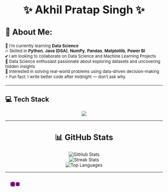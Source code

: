 <div align="center">
  <h1 style="font-size: 2.5em;">✨ Akhil Pratap Singh ✨</h1>
</div>

<h2 style="font-size: 1.8em;">💫 About Me:</h2>

<p style="font-size: 0.95em;">
🔭 I’m currently learning <strong>Data Science</strong><br>
🔥 Skilled in <strong>Python</strong>, <strong>Java (DSA)</strong>, <strong>NumPy</strong>, <strong>Pandas</strong>, <strong>Matplotlib</strong>, <strong>Power BI</strong><br>
💕 I am looking to collaborate on Data Science and Machine Learning Projects<br>
🚀 Data Science enthusiast passionate about exploring datasets and uncovering hidden insights<br>
🌱 Interested in solving real-world problems using data-driven decision-making<br>
⚡ Fun fact: I write better code after midnight — don’t ask why.
</p>

---

## 💻 Tech Stack  

<p align="center">
  <img src="https://skillicons.dev/icons?i=python,java,c,react,nodejs,mysql,mongodb,sklearn,git,github,vscode" />
</p>

---

<div align="center">
  <h2 style="font-size: 1.8em;">📊 GitHub Stats</h2>
  <img src="https://github-readme-stats.vercel.app/api?username=akhil-singh28&theme=aura&hide_border=false&include_all_commits=false&count_private=false" alt="GitHub Stats" />
  <br>
  <img src="https://nirzak-streak-stats.vercel.app/?user=akhil-singh28&theme=aura&hide_border=false" alt="Streak Stats" />
  <br>
  <img src="https://github-readme-stats.vercel.app/api/top-langs/?username=akhil-singh28&theme=aura&hide_border=false&include_all_commits=false&count_private=false&layout=compact" alt="Top Languages" />
</div>

---
<svg viewBox="-16 -32 48 96" width="48" height="96" xmlns="http://www.w3.org/2000/svg"><desc>Generated with https://github.com/Platane/snk</desc><style>@keyframes s0{0%{transform:translate(0,-16px)}}@keyframes s1{0%{transform:translate(16px,-16px)}}@keyframes s2{0%{transform:translate(32px,-16px)}}@keyframes s3{0%{transform:translate(48px,-16px)}}:root{--cb:#1b1f230a;--cs:purple;--ce:#ebedf0;--c0:#ebedf0;--c1:#9be9a8;--c2:#40c463;--c3:#30a14e;--c4:#216e39}@media (prefers-color-scheme:dark){:root{--cb:#1b1f230a;--cs:purple;--ce:#161b22;--c1:#01311f;--c2:#034525;--c3:#0f6d31;--c4:#00c647}}.c{shape-rendering:geometricPrecision;fill:var(--ce);stroke-width:1px;stroke:var(--cb);animation:none 100ms linear infinite}.s,.u{animation:none linear 100ms infinite}.u{transform-origin:0 0;transform:scale(0,1)}.s{shape-rendering:geometricPrecision;fill:var(--cs)}.s.s0{transform:translate(0,-16px);animation-name:s0}.s.s1{transform:translate(16px,-16px);animation-name:s1}.s.s2{transform:translate(32px,-16px);animation-name:s2}.s.s3{transform:translate(48px,-16px);animation-name:s3}</style><rect class="s s0" x="0.8" y="0.8" width="14.4" height="14.4" rx="4.5" ry="4.5"/><rect class="s s1" x="1.8" y="1.8" width="12.3" height="12.3" rx="4.1" ry="4.1"/><rect class="s s2" x="2.6" y="2.6" width="10.8" height="10.8" rx="3.6" ry="3.6"/><rect class="s s3" x="3.0" y="3.0" width="9.9" height="9.9" rx="3.3" ry="3.3"/></svg>
